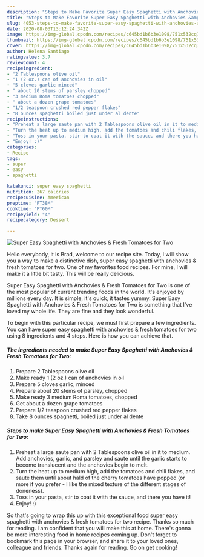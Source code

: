 ```yaml
---
description: "Steps to Make Favorite Super Easy Spaghetti with Anchovies &amp;amp; Fresh Tomatoes for Two"
title: "Steps to Make Favorite Super Easy Spaghetti with Anchovies &amp;amp; Fresh Tomatoes for Two"
slug: 4053-steps-to-make-favorite-super-easy-spaghetti-with-anchovies-and-amp-fresh-tomatoes-for-two
date: 2020-08-03T13:12:24.342Z
image: https://img-global.cpcdn.com/recipes/c645bd1b6b3e1098/751x532cq70/super-easy-spaghetti-with-anchovies-fresh-tomatoes-for-two-recipe-main-photo.jpg
thumbnail: https://img-global.cpcdn.com/recipes/c645bd1b6b3e1098/751x532cq70/super-easy-spaghetti-with-anchovies-fresh-tomatoes-for-two-recipe-main-photo.jpg
cover: https://img-global.cpcdn.com/recipes/c645bd1b6b3e1098/751x532cq70/super-easy-spaghetti-with-anchovies-fresh-tomatoes-for-two-recipe-main-photo.jpg
author: Helena Santiago
ratingvalue: 3.7
reviewcount: 4
recipeingredient:
- "2 Tablespoons olive oil"
- "1 (2 oz.) can of anchovies in oil"
- "5 cloves garlic minced"
- " about 20 stems of parsley chopped"
- "3 medium Roma tomatoes chopped"
- " about a dozen grape tomatoes"
- "1/2 teaspoon crushed red pepper flakes"
- "8 ounces spaghetti boiled just under al dente"
recipeinstructions:
- "Preheat a large saute pan with 2 Tablespoons olive oil in it to medium. Add anchovies, garlic, and parsley and saute until the garlic starts to become translucent and the anchovies begin to melt."
- "Turn the heat up to medium high, add the tomatoes and chili flakes, and saute them until about hald of the cherry tomatoes have popped (or more if you prefer - I like the mixed texture of the different stages of doneness)."
- "Toss in your pasta, stir to coat it with the sauce, and there you have it!"
- "Enjoy! :)"
categories:
- Recipe
tags:
- super
- easy
- spaghetti

katakunci: super easy spaghetti 
nutrition: 267 calories
recipecuisine: American
preptime: "PT38M"
cooktime: "PT60M"
recipeyield: "4"
recipecategory: Dessert

---
```



![Super Easy Spaghetti with Anchovies &amp; Fresh Tomatoes for Two](https://img-global.cpcdn.com/recipes/c645bd1b6b3e1098/751x532cq70/super-easy-spaghetti-with-anchovies-fresh-tomatoes-for-two-recipe-main-photo.jpg)

Hello everybody, it is Brad, welcome to our recipe site. Today, I will show you a way to make a distinctive dish, super easy spaghetti with anchovies &amp; fresh tomatoes for two. One of my favorites food recipes. For mine, I will make it a little bit tasty. This will be really delicious.



Super Easy Spaghetti with Anchovies &amp; Fresh Tomatoes for Two is one of the most popular of current trending foods in the world. It's enjoyed by millions every day. It is simple, it's quick, it tastes yummy. Super Easy Spaghetti with Anchovies &amp; Fresh Tomatoes for Two is something that I've loved my whole life. They are fine and they look wonderful.


To begin with this particular recipe, we must first prepare a few ingredients. You can have super easy spaghetti with anchovies &amp; fresh tomatoes for two using 8 ingredients and 4 steps. Here is how you can achieve that.

<!--inarticleads1-->

##### The ingredients needed to make Super Easy Spaghetti with Anchovies &amp; Fresh Tomatoes for Two:

1. Prepare 2 Tablespoons olive oil
1. Make ready 1 (2 oz.) can of anchovies in oil
1. Prepare 5 cloves garlic, minced
1. Prepare  about 20 stems of parsley, chopped
1. Make ready 3 medium Roma tomatoes, chopped
1. Get  about a dozen grape tomatoes
1. Prepare 1/2 teaspoon crushed red pepper flakes
1. Take 8 ounces spaghetti, boiled just under al dente




<!--inarticleads2-->

##### Steps to make Super Easy Spaghetti with Anchovies &amp; Fresh Tomatoes for Two:

1. Preheat a large saute pan with 2 Tablespoons olive oil in it to medium. Add anchovies, garlic, and parsley and saute until the garlic starts to become translucent and the anchovies begin to melt.
1. Turn the heat up to medium high, add the tomatoes and chili flakes, and saute them until about hald of the cherry tomatoes have popped (or more if you prefer - I like the mixed texture of the different stages of doneness).
1. Toss in your pasta, stir to coat it with the sauce, and there you have it!
1. Enjoy! :)




So that's going to wrap this up with this exceptional food super easy spaghetti with anchovies &amp; fresh tomatoes for two recipe. Thanks so much for reading. I am confident that you will make this at home. There's gonna be more interesting food in home recipes coming up. Don't forget to bookmark this page in your browser, and share it to your loved ones, colleague and friends. Thanks again for reading. Go on get cooking!
